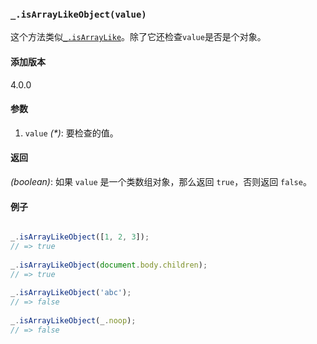 ### `_.isArrayLikeObject(value)`[​](#_isarraylikeobjectvalue "_isarraylikeobjectvalue的直接链接")

这个方法类似[`_.isArrayLike`](#isArrayLike)。除了它还检查`value`是否是个对象。

#### 添加版本

4.0.0

#### 参数

1.  `value` _(\*)_: 要检查的值。

#### 返回

_(boolean)_: 如果 `value` 是一个类数组对象，那么返回 `true`，否则返回 `false`。

#### 例子

```js

_.isArrayLikeObject([1, 2, 3]);
// => true
 
_.isArrayLikeObject(document.body.children);
// => true
 
_.isArrayLikeObject('abc');
// => false
 
_.isArrayLikeObject(_.noop);
// => false

```